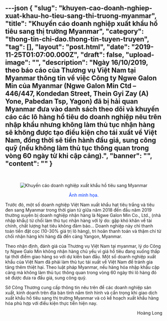 ---json
{
    "slug": "khuyen-cao-doanh-nghiep-xuat-khau-ho-tieu-sang-thi-truong-myanmar",
    "title": "Khuyến cáo doanh nghiệp xuất khẩu hồ tiêu sang thị trường Myanmar",
    "category": "thong-tin-chi-dao.thong-tin-tuyen-truyen",
    "tag": [],
    "layout": "post.html",
    "date": "2019-11-25T01:07:00.000Z",
    "draft": false,
    "upload-image": "",
    "description": "Ngày 16/10/2019, theo báo cáo của Thương vụ Việt Nam tại Myanmar thông tin về việc Công ty Ngwe Galon Min của Myanmar (Ngwe Galon Min Ctd – 446/447, Kondedan Street, Thein Gyi Zay (A) Yone, Pabedan Tsp, Yagon) đã bị hải quan Myanmar đưa vào danh sách theo dõi và khuyến cáo các lô hàng hồ tiêu do doanh nghiệp nêu trên nhập khẩu nhưng không làm thủ tục nhận hàng sẽ không được tạo điều kiện cho tái xuất về Việt Nam, đồng thời sẽ tiến hành đấu giá, sung công quỹ (nếu không làm thủ tục thông quan trong vòng 60 ngày từ khi cập cảng).",
    "banner": "",
    "__content__": ""
}
---
<p>&nbsp;</p>

<p style="text-align:center"><img alt="Khuyến cáo doanh nghiệp xuất khẩu hồ tiêu sang Myanmar" src="http://cafefcdn.com/thumb_w/650/2019/10/16/minh-khang-ho-tieu-viet-nam-1571219739567701323369-crop-157121974400338848058.jpg" title="Khuyến cáo doanh nghiệp xuất khẩu hồ tiêu sang Myanmar" /></p>

<p style="text-align:center"><span style="color:#0033ff">Ảnh minh họa.</span></p>

<p>Trước đ&oacute;, một số doanh nghiệp Việt Nam xuất khẩu hạt ti&ecirc;u trắng v&agrave; ti&ecirc;u đen sang Myanmar trong thời gian từ giữa năm 2018 đến đầu năm 2019 thường xuy&ecirc;n bị doanh nghiệp nhận h&agrave;ng l&agrave; Ngwe Galon Min Co., Ltd., (nh&agrave; nhập khẩu) từ chối l&agrave;m thủ tục nhận h&agrave;ng với l&yacute; do: gặp kh&oacute; khăn về t&agrave;i ch&iacute;nh, chất lượng hạt ti&ecirc;u kh&ocirc;ng đảm bảo&hellip; Doanh nghiệp n&agrave;y chỉ thanh to&aacute;n tiền đặt cọc (10-30% gi&aacute; trị l&ocirc; h&agrave;ng), tr&igrave; ho&atilde;n thanh to&aacute;n v&agrave; thậm ch&iacute; từ chối nhận h&agrave;ng khi h&agrave;ng đ&atilde; đến cảng Yangon, Myanmar.</p>

<p>Theo nhận định, đ&aacute;nh gi&aacute; của Thương vụ Việt Nam tại myanmar, l&yacute; do C&ocirc;ng ty Ngwe Galo Min kh&ocirc;ng nhận h&agrave;ng chủ yếu v&igrave; gi&aacute; hồ ti&ecirc;u đang xuống thấp tại thời điểm giao h&agrave;ng so với dự kiến ban đầu. Một số doanh nghiệp xuất khẩu của Việt Nam đ&atilde; phải l&agrave;m thủ tục t&aacute;i xuất về Việt Nam để tr&aacute;nh gia tăng th&ecirc;m thiệt hại. Theo luật ph&aacute;p Myanmar, nếu h&agrave;ng h&oacute;a nhập khẩu cập cảng m&agrave; kh&ocirc;ng l&agrave;m thủ tục th&ocirc;ng quan trong v&ograve;ng 60 ng&agrave;y th&igrave; l&ocirc; h&agrave;ng đ&oacute; sẽ được đưa ra đấu gi&aacute;, sung c&ocirc;ng quỹ.</p>

<p>Sở C&ocirc;ng Thương cung cấp th&ocirc;ng tin n&ecirc;u tr&ecirc;n để c&aacute;c doanh nghiệp sản xuất, kinh doanh tr&ecirc;n địa b&agrave;n tỉnh nắm t&igrave;nh h&igrave;nh v&agrave; cẩn trọng khi giao dịch xuất khẩu hồ ti&ecirc;u sang thị trường Myanmar v&agrave; c&oacute; kế hoạch xuất khẩu h&agrave;ng h&oacute;a ph&ugrave; hợp với điều kiện thực tiễn hiện nay.</p>

<p style="text-align:right">Ho&agrave;ng Long</p>
